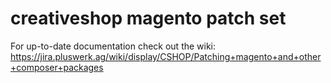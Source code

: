 creativeshop magento patch set
==============================

For up-to-date documentation check out the wiki:
https://jira.pluswerk.ag/wiki/display/CSHOP/Patching+magento+and+other+composer+packages